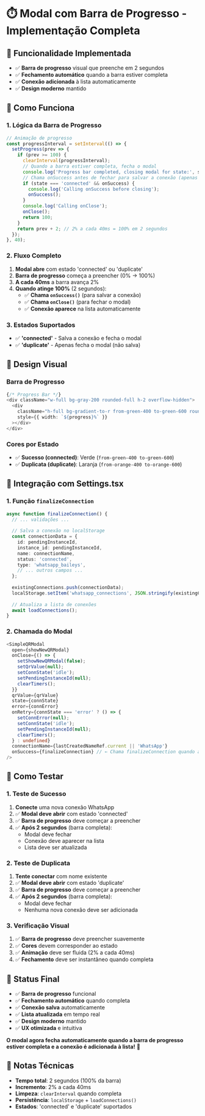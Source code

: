# ⏱️ Modal com Barra de Progresso - Implementação Completa

## 🎯 **Funcionalidade Implementada**
- ✅ **Barra de progresso** visual que preenche em 2 segundos
- ✅ **Fechamento automático** quando a barra estiver completa
- ✅ **Conexão adicionada** à lista automaticamente
- ✅ **Design moderno** mantido

## 🔧 **Como Funciona**

### **1. Lógica da Barra de Progresso**
```typescript
// Animação de progresso
const progressInterval = setInterval(() => {
  setProgress(prev => {
    if (prev >= 100) {
      clearInterval(progressInterval);
      // Quando a barra estiver completa, fecha o modal
      console.log('Progress bar completed, closing modal for state:', state);
      // Chama onSuccess antes de fechar para salvar a conexão (apenas se conectado)
      if (state === 'connected' && onSuccess) {
        console.log('Calling onSuccess before closing');
        onSuccess();
      }
      console.log('Calling onClose');
      onClose();
      return 100;
    }
    return prev + 2; // 2% a cada 40ms = 100% em 2 segundos
  });
}, 40);
```

### **2. Fluxo Completo**
1. **Modal abre** com estado 'connected' ou 'duplicate'
2. **Barra de progresso** começa a preencher (0% → 100%)
3. **A cada 40ms** a barra avança 2%
4. **Quando atinge 100%** (2 segundos):
   - ✅ **Chama `onSuccess()`** (para salvar a conexão)
   - ✅ **Chama `onClose()`** (para fechar o modal)
   - ✅ **Conexão aparece** na lista automaticamente

### **3. Estados Suportados**
- ✅ **'connected'** - Salva a conexão e fecha o modal
- ✅ **'duplicate'** - Apenas fecha o modal (não salva)

## 🎨 **Design Visual**

### **Barra de Progresso**
```typescript
{/* Progress Bar */}
<div className="w-full bg-gray-200 rounded-full h-2 overflow-hidden">
  <div 
    className="h-full bg-gradient-to-r from-green-400 to-green-600 rounded-full transition-all duration-100 ease-linear"
    style={{ width: `${progress}%` }}
  ></div>
</div>
```

### **Cores por Estado**
- ✅ **Sucesso (connected)**: Verde (`from-green-400 to-green-600`)
- ✅ **Duplicata (duplicate)**: Laranja (`from-orange-400 to-orange-600`)

## 🔄 **Integração com Settings.tsx**

### **1. Função `finalizeConnection`**
```typescript
async function finalizeConnection() {
  // ... validações ...
  
  // Salva a conexão no localStorage
  const connectionData = {
    id: pendingInstanceId,
    instance_id: pendingInstanceId,
    name: connectionName,
    status: 'connected',
    type: 'whatsapp_baileys',
    // ... outros campos ...
  };
  
  existingConnections.push(connectionData);
  localStorage.setItem('whatsapp_connections', JSON.stringify(existingConnections));
  
  // Atualiza a lista de conexões
  await loadConnections();
}
```

### **2. Chamada do Modal**
```typescript
<SimpleQRModal
  open={showNewQRModal}
  onClose={() => {
    setShowNewQRModal(false);
    setQrValue(null);
    setConnState('idle');
    setPendingInstanceId(null);
    clearTimers();
  }}
  qrValue={qrValue}
  state={connState}
  error={connError}
  onRetry={connState === 'error' ? () => {
    setConnError(null);
    setConnState('idle');
    setPendingInstanceId(null);
    clearTimers();
  } : undefined}
  connectionName={lastCreatedNameRef.current || 'WhatsApp'}
  onSuccess={finalizeConnection} // ← Chama finalizeConnection quando a barra completa
/>
```

## 🧪 **Como Testar**

### **1. Teste de Sucesso**
1. **Conecte** uma nova conexão WhatsApp
2. ✅ **Modal deve abrir** com estado 'connected'
3. ✅ **Barra de progresso** deve começar a preencher
4. ✅ **Após 2 segundos** (barra completa):
   - Modal deve fechar
   - Conexão deve aparecer na lista
   - Lista deve ser atualizada

### **2. Teste de Duplicata**
1. **Tente conectar** com nome existente
2. ✅ **Modal deve abrir** com estado 'duplicate'
3. ✅ **Barra de progresso** deve começar a preencher
4. ✅ **Após 2 segundos** (barra completa):
   - Modal deve fechar
   - Nenhuma nova conexão deve ser adicionada

### **3. Verificação Visual**
1. ✅ **Barra de progresso** deve preencher suavemente
2. ✅ **Cores** devem corresponder ao estado
3. ✅ **Animação** deve ser fluida (2% a cada 40ms)
4. ✅ **Fechamento** deve ser instantâneo quando completa

## 🚀 **Status Final**

- ✅ **Barra de progresso** funcional
- ✅ **Fechamento automático** quando completa
- ✅ **Conexão salva** automaticamente
- ✅ **Lista atualizada** em tempo real
- ✅ **Design moderno** mantido
- ✅ **UX otimizada** e intuitiva

**O modal agora fecha automaticamente quando a barra de progresso estiver completa e a conexão é adicionada à lista!** 🎉

## 📝 **Notas Técnicas**

- **Tempo total**: 2 segundos (100% da barra)
- **Incremento**: 2% a cada 40ms
- **Limpeza**: `clearInterval` quando completa
- **Persistência**: `localStorage` + `loadConnections()`
- **Estados**: 'connected' e 'duplicate' suportados

